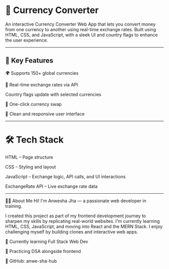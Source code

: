  # 💱 Currency Converter
 
An interactive Currency Converter Web App that lets you convert money from one currency to another using real-time exchange rates.
Built using HTML, CSS, and JavaScript, with a sleek UI and country flags to enhance the user experience.

----
## 🎯 Key Features
🌍 Supports 150+ global currencies

📡 Real-time exchange rates via API

 Country flags update with selected currencies

🔁 One-click currency swap

🎨 Clean and responsive user interface

----
# 🛠️ Tech Stack
HTML – Page structure

CSS – Styling and layout

JavaScript – Exchange logic, API calls, and UI interactions

ExchangeRate API – Live exchange rate data

----

🙋‍♀️ About Me
Hi! I'm Anwesha Jha — a passionate web developer in training.

I created this project as part of my frontend development journey to sharpen my skills by replicating real-world websites. I'm currently learning HTML, CSS, JavaScript, and moving into React and the MERN Stack. I enjoy challenging myself by building clones and interactive web apps.

🌱 Currently learning Full Stack Web Dev

🧠 Practicing DSA alongside frontend

🔗 GitHub: anwe-sha-hub

